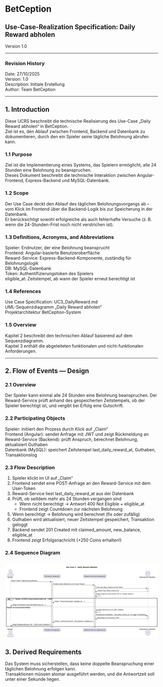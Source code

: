 # BetCeption  
## Use-Case-Realization Specification: Daily Reward abholen  
Version 1.0  

---

### Revision History
Date: 27/10/2025  
Version: 1.0  
Description: Initiale Erstellung  
Author: Team BetCeption  

---


## 1. Introduction
Diese UCRS beschreibt die technische Realisierung des Use-Case „Daily Reward abholen“ in BetCeption.  
Ziel ist es, den Ablauf zwischen Frontend, Backend und Datenbank zu dokumentieren, durch den ein Spieler seine tägliche Belohnung abrufen kann.

### 1.1 Purpose
Ziel ist die Implementierung eines Systems, das Spielern ermöglicht, alle 24 Stunden eine Belohnung zu beanspruchen.  
Dieses Dokument beschreibt die technische Interaktion zwischen Angular-Frontend, Express-Backend und MySQL-Datenbank.

### 1.2 Scope
Der Use Case deckt den Ablauf des täglichen Belohnungsvorgangs ab – vom Klick im Frontend über die Backend-Logik bis zur Speicherung in der Datenbank.  
Er berücksichtigt sowohl erfolgreiche als auch fehlerhafte Versuche (z. B. wenn die 24-Stunden-Frist noch nicht verstrichen ist).

### 1.3 Definitions, Acronyms, and Abbreviations
Spieler: Endnutzer, der eine Belohnung beansprucht  
Frontend: Angular-basierte Benutzeroberfläche  
Reward-Service: Express-Backend-Komponente, zuständig für Belohnungslogik  
DB: MySQL-Datenbank  
Token: Authentifizierungstoken des Spielers  
eligible_at: Zeitstempel, ab wann der Spieler erneut berechtigt ist  

### 1.4 References
Use Case Specification: UC3_DailyReward.md  
UML-Sequenzdiagramm „Daily Reward abholen“  
Projektarchitektur BetCeption-System  

### 1.5 Overview
Kapitel 2 beschreibt den technischen Ablauf basierend auf dem Sequenzdiagramm.  
Kapitel 3 enthält die abgeleiteten funktionalen und nicht-funktionalen Anforderungen.

---

## 2. Flow of Events — Design

### 2.1 Overview
Der Spieler kann einmal alle 24 Stunden eine Belohnung beanspruchen. Der Reward-Service prüft anhand des gespeicherten Zeitstempels, ob der Spieler berechtigt ist, und vergibt bei Erfolg eine Gutschrift.

### 2.2 Participating Objects
Spieler: initiiert den Prozess durch Klick auf „Claim“  
Frontend (Angular): sendet Anfrage mit JWT und zeigt Rückmeldung an  
Reward-Service (Backend): prüft Anspruch, berechnet Belohnung, aktualisiert Guthaben  
Datenbank (MySQL): speichert Zeitstempel last_daily_reward_at, Guthaben, Transaktionslog  

### 2.3 Flow Description
1. Spieler klickt im UI auf „Claim“  
2. Frontend sendet eine POST-Anfrage an den Reward-Service mit dem User-Token  
3. Reward-Service liest last_daily_reward_at aus der Datenbank  
4. Prüft, ob seitdem mehr als 24 Stunden vergangen sind  
   - Wenn nicht berechtigt → Antwort 400 Not Eligible + eligible_at  
   - Frontend zeigt Countdown zur nächsten Belohnung  
5. Wenn berechtigt → Belohnung wird berechnet (fix oder zufällig)  
6. Guthaben wird aktualisiert, neuer Zeitstempel gespeichert, Transaktion geloggt  
7. Backend sendet 201 Created mit claimed_amount, new_balance, eligible_at  
8. Frontend zeigt Erfolgsnachricht (+250 Coins erhalten!)  

### 2.4 Sequence Diagram
![alt text](<../assets/Sequenzdiagramme/Sequenzdiagramm Daily-Reward.png>)
---

## 3. Derived Requirements
Das System muss sicherstellen, dass keine doppelte Beanspruchung einer täglichen Belohnung erfolgen kann.  
Transaktionen müssen atomar ausgeführt werden, und die Antwortzeit soll unter einer Sekunde liegen.